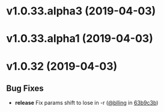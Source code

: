
v1.0.33.alpha3 (2019-04-03)
===========================



v1.0.33.alpha1 (2019-04-03)
===========================



v1.0.32 (2019-04-03)
====================


## Bug Fixes
* **release** Fix params shift to lose in -r ([@blling](https://github.com/blling) in [63b9c3b](https://github.com/dxee/git-release/commit/63b9c3b))
